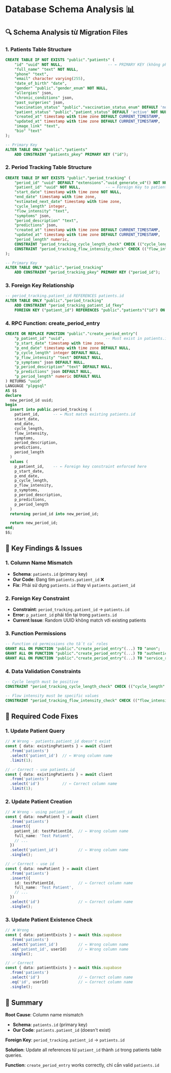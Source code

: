 # Database Schema Analysis 📊

## 🔍 **Schema Analysis từ Migration Files**

### **1. Patients Table Structure**
```sql
CREATE TABLE IF NOT EXISTS "public"."patients" (
    "id" "uuid" NOT NULL,                    -- ← PRIMARY KEY (không phải patient_id!)
    "full_name" "text" NOT NULL,
    "phone" "text",
    "email" character varying(255),
    "date_of_birth" "date",
    "gender" "public"."gender_enum" NOT NULL,
    "allergies" json,
    "chronic_conditions" json,
    "past_surgeries" json,
    "vaccination_status" "public"."vaccination_status_enum" DEFAULT 'not_vaccinated',
    "patient_status" "public"."patient_status" DEFAULT 'active' NOT NULL,
    "created_at" timestamp with time zone DEFAULT CURRENT_TIMESTAMP,
    "updated_at" timestamp with time zone DEFAULT CURRENT_TIMESTAMP,
    "image_link" "text",
    "bio" "text"
);

-- Primary Key
ALTER TABLE ONLY "public"."patients"
    ADD CONSTRAINT "patients_pkey" PRIMARY KEY ("id");
```

### **2. Period Tracking Table Structure**
```sql
CREATE TABLE IF NOT EXISTS "public"."period_tracking" (
    "period_id" "uuid" DEFAULT "extensions"."uuid_generate_v4"() NOT NULL,
    "patient_id" "uuid" NOT NULL,           -- ← Foreign Key to patients.id
    "start_date" timestamp with time zone NOT NULL,
    "end_date" timestamp with time zone,
    "estimated_next_date" timestamp with time zone,
    "cycle_length" integer,
    "flow_intensity" "text",
    "symptoms" json,
    "period_description" "text",
    "predictions" json,
    "created_at" timestamp with time zone DEFAULT CURRENT_TIMESTAMP,
    "updated_at" timestamp with time zone DEFAULT CURRENT_TIMESTAMP,
    "period_length" numeric,
    CONSTRAINT "period_tracking_cycle_length_check" CHECK (("cycle_length" > 0)),
    CONSTRAINT "period_tracking_flow_intensity_check" CHECK (("flow_intensity" = ANY (ARRAY['light', 'medium', 'heavy'])))
);

-- Primary Key
ALTER TABLE ONLY "public"."period_tracking"
    ADD CONSTRAINT "period_tracking_pkey" PRIMARY KEY ("period_id");
```

### **3. Foreign Key Relationship**
```sql
-- period_tracking.patient_id REFERENCES patients.id
ALTER TABLE ONLY "public"."period_tracking"
    ADD CONSTRAINT "period_tracking_patient_id_fkey" 
    FOREIGN KEY ("patient_id") REFERENCES "public"."patients"("id") ON DELETE CASCADE;
```

### **4. RPC Function: create_period_entry**
```sql
CREATE OR REPLACE FUNCTION "public"."create_period_entry"(
    "p_patient_id" "uuid",                  -- Must exist in patients.id
    "p_start_date" timestamp with time zone,
    "p_end_date" timestamp with time zone DEFAULT NULL,
    "p_cycle_length" integer DEFAULT NULL,
    "p_flow_intensity" "text" DEFAULT NULL,
    "p_symptoms" json DEFAULT NULL,
    "p_period_description" "text" DEFAULT NULL,
    "p_predictions" json DEFAULT NULL,
    "p_period_length" numeric DEFAULT NULL
) RETURNS "uuid"
LANGUAGE "plpgsql"
AS $$
declare
  new_period_id uuid;
begin
  insert into public.period_tracking (
    patient_id,      -- ← Must match existing patients.id
    start_date,
    end_date,
    cycle_length,
    flow_intensity,
    symptoms,
    period_description,
    predictions,
    period_length
  )
  values (
    p_patient_id,    -- ← Foreign key constraint enforced here
    p_start_date,
    p_end_date,
    p_cycle_length,
    p_flow_intensity,
    p_symptoms,
    p_period_description,
    p_predictions,
    p_period_length
  )
  returning period_id into new_period_id;

  return new_period_id;
end;
$$;
```

## 🚨 **Key Findings & Issues**

### **1. Column Name Mismatch**
- **Schema**: `patients.id` (primary key)
- **Our Code**: Đang tìm `patients.patient_id` ❌
- **Fix**: Phải sử dụng `patients.id` thay vì `patients.patient_id`

### **2. Foreign Key Constraint**
- **Constraint**: `period_tracking.patient_id` → `patients.id`
- **Error**: `p_patient_id` phải tồn tại trong `patients.id`
- **Current Issue**: Random UUID không match với existing patients

### **3. Function Permissions**
```sql
-- Function có permissions cho tất cả roles
GRANT ALL ON FUNCTION "public"."create_period_entry"(...) TO "anon";
GRANT ALL ON FUNCTION "public"."create_period_entry"(...) TO "authenticated";
GRANT ALL ON FUNCTION "public"."create_period_entry"(...) TO "service_role";
```

### **4. Data Validation Constraints**
```sql
-- Cycle length must be positive
CONSTRAINT "period_tracking_cycle_length_check" CHECK (("cycle_length" > 0))

-- Flow intensity must be specific values
CONSTRAINT "period_tracking_flow_intensity_check" CHECK (("flow_intensity" = ANY (ARRAY['light', 'medium', 'heavy'])))
```

## 🔧 **Required Code Fixes**

### **1. Update Patient Query**
```typescript
// ❌ Wrong - patients.patient_id doesn't exist
const { data: existingPatients } = await client
  .from('patients')
  .select('patient_id')  // ← Wrong column name
  .limit(1);

// ✅ Correct - use patients.id
const { data: existingPatients } = await client
  .from('patients')
  .select('id')          // ← Correct column name
  .limit(1);
```

### **2. Update Patient Creation**
```typescript
// ❌ Wrong - using patient_id
const { data: newPatient } = await client
  .from('patients')
  .insert({
    patient_id: testPatientId,  // ← Wrong column name
    full_name: 'Test Patient',
    // ...
  })
  .select('patient_id')         // ← Wrong column name
  .single();

// ✅ Correct - use id
const { data: newPatient } = await client
  .from('patients')
  .insert({
    id: testPatientId,          // ← Correct column name
    full_name: 'Test Patient',
    // ...
  })
  .select('id')                 // ← Correct column name
  .single();
```

### **3. Update Patient Existence Check**
```typescript
// ❌ Wrong
const { data: patientExists } = await this.supabase
  .from('patients')
  .select('patient_id')         // ← Wrong column name
  .eq('patient_id', userId)     // ← Wrong column name
  .single();

// ✅ Correct
const { data: patientExists } = await this.supabase
  .from('patients')
  .select('id')                 // ← Correct column name
  .eq('id', userId)             // ← Correct column name
  .single();
```

## 🎯 **Summary**

**Root Cause**: Column name mismatch
- **Schema**: `patients.id` (primary key)
- **Our Code**: `patients.patient_id` (doesn't exist)

**Foreign Key**: `period_tracking.patient_id` → `patients.id`

**Solution**: Update all references từ `patient_id` thành `id` trong patients table queries.

**Function**: `create_period_entry` works correctly, chỉ cần valid `patients.id`
